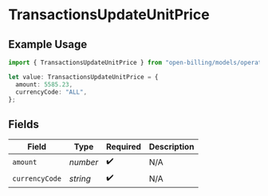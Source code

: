 # TransactionsUpdateUnitPrice

## Example Usage

```typescript
import { TransactionsUpdateUnitPrice } from "open-billing/models/operations";

let value: TransactionsUpdateUnitPrice = {
  amount: 5585.23,
  currencyCode: "ALL",
};
```

## Fields

| Field              | Type               | Required           | Description        |
| ------------------ | ------------------ | ------------------ | ------------------ |
| `amount`           | *number*           | :heavy_check_mark: | N/A                |
| `currencyCode`     | *string*           | :heavy_check_mark: | N/A                |